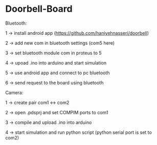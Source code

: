 # Doorbell-Board

Bluetooth:

1 -> install android app (https://github.com/haniyehnasseri/doorbell)

2 -> add new com in bluetooth settings (com5 here) 

3 -> set bluetooth module com in proteus to 5

4 -> upoad .ino into arduino and start simulation

5 -> use android app and connect to pc bluetooth

6 -> send request to the board using bluetooth

Camera:

1 -> create pair com1 <-> com2

2 -> open .pdsprj and set COMPIM ports to com1

3 -> compile and upload .ino into arduino

4 -> start simulation and run python script (python serial port is set to com2)
